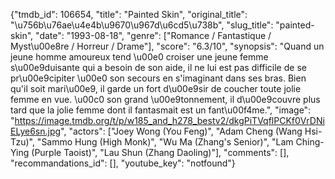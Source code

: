 {"tmdb_id": 106654, "title": "Painted Skin", "original_title": "\u756b\u76ae\u4e4b\u9670\u967d\u6cd5\u738b", "slug_title": "painted-skin", "date": "1993-08-18", "genre": ["Romance / Fantastique / Myst\u00e8re / Horreur / Drame"], "score": "6.3/10", "synopsis": "Quand un jeune homme amoureux tend \u00e0 croiser une jeune femme s\u00e9duisante qui a besoin de son aide, il ne lui est pas difficile de se pr\u00e9cipiter \u00e0 son secours en s'imaginant dans ses bras. Bien qu'il soit mari\u00e9, il garde un fort d\u00e9sir de coucher toute jolie femme en vue. \u00c0 son grand \u00e9tonnement, il d\u00e9couvre plus tard que la jolie femme dont il fantasmait est un fant\u00f4me.", "image": "https://image.tmdb.org/t/p/w185_and_h278_bestv2/dkgPiTVqflPCKf0VrDNiELye6sn.jpg", "actors": ["Joey Wong (You Feng)", "Adam Cheng (Wang Hsi-Tzu)", "Sammo Hung (High Monk)", "Wu Ma (Zhang's Senior)", "Lam Ching-Ying (Purple Taoist)", "Lau Shun (Zhang Daoling)"], "comments": [], "recommandations_id": [], "youtube_key": "notfound"}